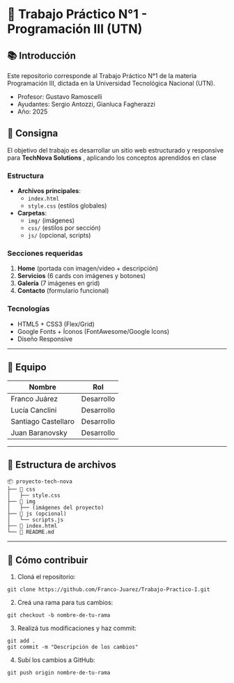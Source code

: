 # 📌 Trabajo Práctico N°1 - Programación III (UTN)  

## 📚 Introducción
Este repositorio corresponde al Trabajo Práctico N°1 de la materia Programación III, dictada en la Universidad Tecnológica Nacional (UTN).

- Profesor: Gustavo Ramoscelli
- Ayudantes: Sergio Antozzi, Gianluca Fagherazzi
- Año: 2025

## 🎯 Consigna  
El objetivo del trabajo es desarrollar un sitio web estructurado y responsive para **TechNova Solutions** , aplicando los conceptos aprendidos en clase

### Estructura  
- **Archivos principales**:  
  - `index.html`  
  - `style.css` (estilos globales)  
- **Carpetas**:  
  - `img/` (imágenes)  
  - `css/` (estilos por sección)  
  - `js/` (opcional, scripts)  

### Secciones requeridas  
1. **Home** (portada con imagen/video + descripción)  
2. **Servicios** (6 cards con imágenes y botones)  
3. **Galería** (7 imágenes en grid)  
4. **Contacto** (formulario funcional)  

### Tecnologías  
- HTML5 + CSS3 (Flex/Grid)  
- Google Fonts + Íconos (FontAwesome/Google Icons)  
- Diseño Responsive

---

## 👥 Equipo  
| Nombre               | Rol          |  
|----------------------|--------------|  
| Franco Juárez        | Desarrollo   |  
| Lucía Canclini       | Desarrollo   |  
| Santiago Castellaro  | Desarrollo   |  
| Juan Baranovsky      | Desarrollo   |  

---

## 📂 Estructura de archivos  
```plaintext
📦 proyecto-tech-nova
├── 📂 css
│   ├── style.css
├── 📂 img
│   ├── (imágenes del proyecto)
├── 📂 js (opcional)
│   └── scripts.js
├── 📜 index.html
└── 📜 README.md
```

---

## 🚀 Cómo contribuir

1. Cloná el repositorio:

```plaintext
git clone https://github.com/Franco-Juarez/Trabajo-Practico-I.git
```

2. Creá una rama para tus cambios:

```plaintext
git checkout -b nombre-de-tu-rama
```
3. Realizá tus modificaciones y haz commit:

```plaintext
git add .
git commit -m "Descripción de los cambios"
```

4. Subí los cambios a GitHub:

```plaintext
git push origin nombre-de-tu-rama
```
